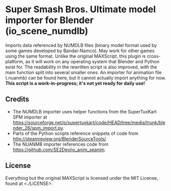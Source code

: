 # Super Smash Bros. Ultimate model importer for Blender (io_scene_numdlb)
Imports data referenced by NUMDLB files (binary model format used by some games developed by Bandai-Namco). May work for other games using the same format. Unlike the original MAXScript, this plugin is cross-platform, as it will work on any operating system that Blender and Python exist for. The readability in the rewritten script is also improved, with the main function split into several smaller ones. An importer for animation file (.nuanmb) can be found here, but it cannot actually import anything for now.
**This script is a work-in-progress; it's not yet ready for daily use!**

## Credits
* The NUMDLB importer uses helper functions from the SuperTuxKart SPM importer at <https://sourceforge.net/p/supertuxkart/code/HEAD/tree/media/trunk/blender_26/spm_import.py>.
* Parts of the Python scripts reference snippets of code from <http://steamreview.org/BlenderSourceTools/>.
* The NUANMB importer references code from <https://github.com/SE2Dev/io_anim_seanim>.
## License
Everything but the original MAXScript is licensed under the MIT License, found at <./LICENSE>.
